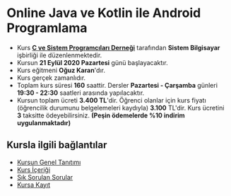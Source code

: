 # Online Java ve Kotlin ile Android Programlama

+ Kurs [__C ve Sistem Programcıları Derneği__](http://www.csystem.org/) tarafından __Sistem Bilgisayar__ işbirliği ile düzenlenmektedir.
+ Kursun __21 Eylül 2020 Pazartesi__ günü başlayacaktır.
+ Kurs eğitmeni __Oğuz Karan__'dır.
+ Kurs gerçek zamanlıdır.
+ Toplam kurs süresi __160__ saattir. Dersler __Pazartesi - Çarşamba__ günleri __19:30 - 22:30__ saatleri arasında yapılacaktır.
+ Kursun toplam ücreti __3.400 TL__'dir. Öğrenci olanlar için kurs fiyatı (öğrencilik durumunu belgelemeleri kaydıyla) __3.100__ TL'dir. Kurs ücretini __3__ taksitte ödeyebilirsiniz. __(Peşin ödemelerde %10 indirim uygulanmaktadır)__

## Kursla ilgili bağlantılar
+ [Kursun Genel Tanıtımı](https://github.com/CSD-1993/Online_Android_Programlama/blob/master/kurs_tanitimi.md)
+ [Kurs İçeriği](https://github.com/CSD-1993/Online_Android_Programlama/blob/master/kurs_programi.md)
+ [Sık Sorulan Sorular](https://github.com/CSD-1993/Online_Android_Programlama/blob/master/sss.md)
+ [Kursa Kayıt](https://us02web.zoom.us/meeting/register/tZEkdeqoqTsoE9QSbhwQHKs12g8RTE3Oiz9n)

